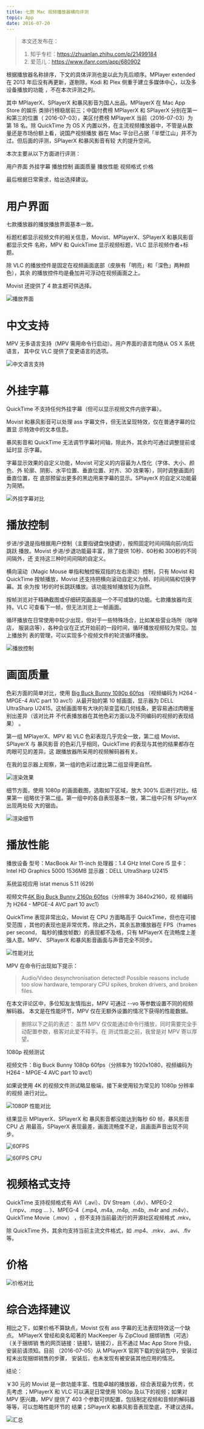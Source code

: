 ```yaml
---
title: 七款 Mac 视频播放器横向评测
topic: App
date: 2016-07-20
---
```

> 本文还发布在：
  >
  > 1. 知乎专栏：https://zhuanlan.zhihu.com/p/21499184
  > 2. 爱范儿：https://www.ifanr.com/app/680902

  根据播放器名称排序，下文的具体评测也是以此为先后顺序。MPlayer extended 在 2013
  年后没有再更新，遂剔除。Kodi 和 Plex 侧重于建立多媒体中心，以及多设备播放的功能
  ，不在本次评测之列。

  其中 MPlayerX、SPlayerX 和暴风影音为国人出品。MPlayerX 在 Mac App Store 的娱乐
  类排行榜稳居前三；中国付费榜 MPlayerX 和 SPlayerX 分别在第一和第三的位置（
  2016-07-03），美区付费榜 MPlayerX 当前（2016-07-03）为第 18 名。除 QuickTime 为
  OS X 内置以外，在主流视频播放器中，不管是从数量还是市场份额上看，说国产视频播放
  器在 Mac 平台已占据「半壁江山」并不为过。但后面的评测，SPlayerX 和暴风影音有较
  大的提升空间。

  本次主要从以下方面进行评测：

  用户界面
  外挂字幕
  播放控制
  画面质量
  播放性能
  视频格式
  价格

  最后根据日常需求，给出选择建议。

# 用户界面

  七款播放器的播放播放界面基本一致。

  标题栏都显示视频文件的相关信息，Movist、MPlayerX、SPlayerX 和暴风影音都显示文件
  名称，MPV 和 QuickTime 显示视频标题，VLC 显示视频作者+标题。

  除 VLC 的播放控件是固定在视频画面底部（皮肤有「明亮」和「深色」两种颜色），其余
  的播放控件均是叠加并可浮动在视频画面之上。

  Movist 还提供了 4 款主题可供选择。

  ![播放界面](./players-ui.png)

# 中文支持

  MPV 无多语言支持（MPV 需用命令行启动）。用户界面的语言均随从 OS X 系统语言，
  其中仅 VLC 提供了变更语言的选项。

  ![中文语言支持](./i18n.png)

# 外挂字幕

  QuickTime 不支持任何外挂字幕（但可以显示视频文件内嵌字幕）。

  Movist 和暴风影音可以处理 ass 字幕文件，但无法呈现特效，仅在普通字幕的位置显
  示特效中的文本信息。

  暴风影音和 QuickTime 无法调节字幕时间轴，除此外，其余均可通过调整提前或延时显
  示字幕。

  字幕显示效果的自定义功能，Movist 可定义的内容最为人性化（字体、大小、颜色、外
  轮廓、阴影、水平位置、垂直位置、对齐、3D 效果等），同时调整画面的垂直位置，在
  底部预留出更多的黑边用来字幕的显示。SPlayerX 的自定义功能最为简陋。

  ![外挂字幕对比](./subtitle.png)

# 播放控制

  步进/步退是指根据用户控制（主要指键盘快捷键），按照固定时间间隔向前/向后跳跃
  播放。Movist 步进/步退功能最丰富，除了提供 10秒、60秒和 300秒的不同间隔外，还
  支持这三种时间间隔的自定义。

  横向滚动（Magic Mouse 单指和触控板双指的左右滑动）控制，只有 Movist 和
  QuickTime 按帧播放，Movist 还支持把横向滚动自定义为帧、时间间隔和切换字幕。其
  余为按 1秒的时长跳跃播放。该功能按帧播放较为自然。

  按帧浏览对于精确截图或仔细研究画面是一个不可或缺的功能。七款播放器均支持。VLC
  可查看下一帧，但无法浏览上一帧画面。

  循环播放在日常使用中较少出现，但对于一些特殊场合，比如某些营业场所（咖啡店，
  服装店等），各种会议在正式开始前的一段时间，循环播放视频较为常见。加上播放列
  表的管理，可以实现多个视频文件的轮流循环播放。

  ![播放控制](./controls.png)

# 画面质量

  色彩方面的简单对比，使用 [Big Buck Bunny 1080p
  60fps](http://bbb3d.renderfarming.net/download.html) （视频编码为 H264 -
  MPGE-4 AVC part 10 avc1）从最开始的第 10 帧画面，显示器为 DELL UltraSharp
  U2415。这帧画面带有大块的渐变蓝和几何线条，更容易通过肉眼鉴别出差异（该对比并
  不代表播放器在其他色彩方面以及不同编码的视频的表现结果） 。

  第一组 MPlayerX、MPV 和 VLC 色彩表现几乎完全一致，第二组 Movist、SPlayerX 与
  暴风影音 的色彩几乎相同，QuickTime 的表现与其他的结果都存在肉眼可见的差异。这
  跟播放器所采用的视频解码器有关。

  在我的显示器上观察，第一组的色彩过渡比第二组显得更自然。

  ![渲染效果](./render.gif)

  细节方面，使用 1080p 的画面截图，选取如下区域，放大 300% 后进行对比。结果第一
  组略优于第二组。第一组中的各自表现基本一致，第二组中只有 SPlayerX 出现两处较
  大的锯齿。

  ![渲染细节](./render-detail.gif)

# 播放性能

  播放设备
  型号：MacBook Air 11-inch
  处理器：1.4 GHz Intel Core i5
  显卡：Intel HD Graphics 5000 1536MB
  显示器：DELL UltraSharp U2415

  系统监视应用
  istat menus 5.11 (629)

  视频文件[4K Big Buck Bunny 2160p
  60fps](http://bbb3d.renderfarming.net/download.html)（分辨率为 3840x2160，视
  频编码为 H264 - MPGE-4 AVC part 10 avc1）

  QuickTime 表现非常出众，Movist 在 CPU 方面略高于 QuickTime，但也在可接受范围
  ，其他的表现也是非常优秀。除此之外，其余五款播放器在 FPS（frames per second，
  每秒的播放帧数）的表现都不及格，只有 MPlayerX 在流畅度上差强人意。MPV、
  SPlayerX 和暴风影音画面与声音完全不同步。

  ![性能对比](./performance.png)

  MPV 在命令行出现如下提示：

  > Audio/Video desynchronisation detected! Possible reasons include too slow
  > hardware, temporary CPU spikes, broken drivers, and broken files.

  在本文评论区中，多位知友友情指出，MPV 可通过 --vo 等参数设置不同的视频解码器。
  本文是在性能环节，MPV 仅在无额外设置的情况下获得的性能数据。


  > 删除以下之前的表述：
  > 虽然 MPV 仅仅能通过命令行播放，同时需要完全手动配置参数，极客对此爱不释手。在
  > 测试性能之前，我曾是对 MPV 寄以厚望。

  1080p 视频测试

  视频文件：Big Buck Bunny 1080p 60fps（分辨率为 1920x1080，视频编码为 H264 -
  MPGE-4 AVC part 10 avc1）

  如果说使用 4K 的视频文件测试略显极端，接下来使用较为常见的 1080p 分辨率的视频
  进行对比。

  ![1080P 性能对比](./performance-1080p.png)

  结果显示 MPlayerX、SPlayerX 和 暴风影音都没能达到每秒 60 帧，暴风影音 CPU 占
  用最高，SPlayerX 表现最差，画面流畅度不足，且画面声音出现不同步。

  ![60FPS](./fps.png)

  ![60FPS CPU](./fps-cpu.png)

# 视频格式支持

  QuickTime 支持视频格式有 AVI（.avi）、DV Stream（.dv）、MPEG-2（.mpv、.mpg …
  ）、MPEG-4（.mp4, .m4a, .m4p, .m4b, .m4r and .m4v）、QuickTime Movie（.mov）
  ，但不支持当前最流行的开源社区视频格式 .mkv。

  除 QuickTime 外，其余均支持当前主流文件格式，如 .mp4、.mkv、.avi、.flv 等。

# 价格

  ![价格对比](./prices.png)


# 综合选择建议

  相比之下，如果价格不算缺点，Movist 仅有 ass 字幕的无法表现特效这一个缺点。
  MPlayerX 曾经和臭名昭著的 MacKeeper 与 ZipCloud 捆绑销售（可选）（关于捆绑销
  售的网页链接：链接1，链接2），且不通过 Mac App Store 升级，安装前请须知。目前
  （2016-07-05）从 MPlayerX 官网下载的安装包中，安装过程未出现捆绑销售的步骤，
  安装后，也未发现有被安装其他应用的情况。

  结论：

  ￥30 元的 Movist 是一款功能丰富、性能卓越的播放器，综合表现最为优秀，优先考虑
  ；MPlayerX 和 VLC 可以满足日常使用 1080p 及以下的视频；如果对 MPV 感兴趣，MPV
  提供了 403 个参数可供配置，包括制定视频和音频的解码器等等，可以忽略性能环节的
  结果；SPlayerX 和暴风影音表现垫底，不建议选择。


  ![汇总](./summary.png)

